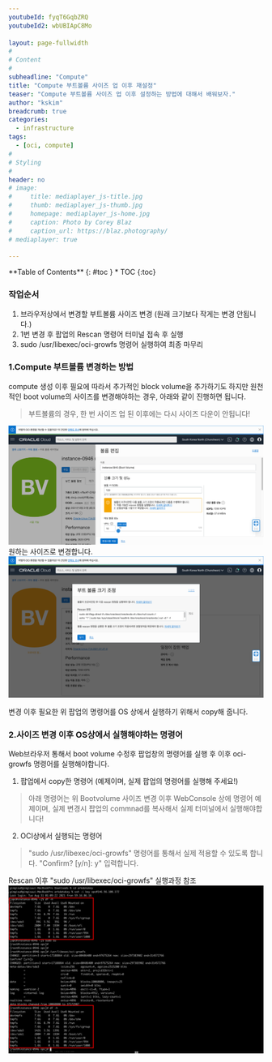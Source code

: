 ```yaml
---
youtubeId: fyqT6GqbZRQ
youtubeId2: wbUBIApC8Mo

layout: page-fullwidth
#
# Content
#
subheadline: "Compute"
title: "Compute 부트볼륨 사이즈 업 이후 재설정"
teaser: "Compute 부트볼륨 사이즈 업 이후 설정하는 방법에 대해서 배워보자."
author: "kskim"
breadcrumb: true
categories:
  - infrastructure 
tags:
  - [oci, compute]
#
# Styling
#
header: no
# image:
#     title: mediaplayer_js-title.jpg
#     thumb: mediaplayer_js-thumb.jpg
#     homepage: mediaplayer_js-home.jpg
#     caption: Photo by Corey Blaz
#     caption_url: https://blaz.photography/
# mediaplayer: true

---
```



<div class="panel radius" markdown="1">
**Table of Contents**
{: #toc }
*  TOC
{:toc}
</div>

### 작업순서 
1. 브라우저상에서 변경할 부트볼륨 사이즈 변경 (원래 크기보다 작게는 변경 안됩니다.)
2. 1번 변경 후 팝업의 Rescan 명령어 터미널 접속 후 실행
3. sudo /usr/libexec/oci-growfs 명령어 실행하여 최종 마무리


### 1.Compute 부트볼륨 변경하는 방법
compute 생성 이후 필요에 따라서 추가적인 block volume을 추가하기도 하지만 원천적인 boot volume의 사이즈를 변경해야하는 경우, 아래와 같이 진행하면 됩니다.
> 부트볼륨의 경우, 한 번 사이즈 업 된 이후에는 다시 사이즈 다운이 안됩니다!

![접근하기](/assets/img/infrastructure/bootvolume/boot1.png)
원하는 사이즈로 변경합니다.
![접근하기](/assets/img/infrastructure/bootvolume/boot2.png)

변경 이후 필요한 위 팝업의 명령어를 OS 상에서 실행하기 위해서 copy해 줍니다.

### 2.사이즈 변경 이후 OS상에서 실행해야하는 명령어

Web브라우저 통해서 boot volume  수정후 팝업창의 명령어를 실행 후 이후 oci-growfs 명령어를 실행해야합니다. 
1. 팝업에서 copy한 명령어 (예제이며, 실제 팝업의 명령어를 실행해 주세요!)

> 아래 명령어는 위 Bootvolume 사이즈 변경 이후 WebConsole 상에 명령어 예제이며, 실제 변경시 팝업의 commnad를 복사해서 실제 터미널에서 실행해야합니다!

2. OCI상에서 실행되는 명령어

> "sudo /usr/libexec/oci-growfs" 명령어를 통해서 실제 적용할 수 있도록 합니다. "Confirm? [y/n]: y" 입력합니다.

Rescan 이후 "sudo /usr/libexec/oci-growfs" 실행과정 참조
![실행과정](/assets/img/infrastructure/bootvolume/boot3.png)







